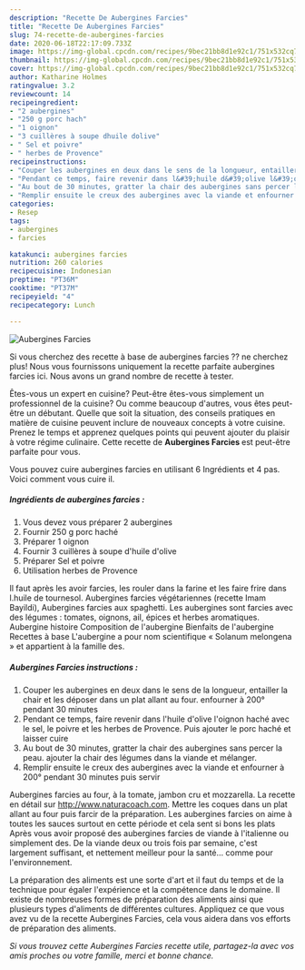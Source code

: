 ```yaml
---
description: "Recette De Aubergines Farcies"
title: "Recette De Aubergines Farcies"
slug: 74-recette-de-aubergines-farcies
date: 2020-06-18T22:17:09.733Z
image: https://img-global.cpcdn.com/recipes/9bec21bb8d1e92c1/751x532cq70/aubergines-farcies-photo-principale-de-la-recette.jpg
thumbnail: https://img-global.cpcdn.com/recipes/9bec21bb8d1e92c1/751x532cq70/aubergines-farcies-photo-principale-de-la-recette.jpg
cover: https://img-global.cpcdn.com/recipes/9bec21bb8d1e92c1/751x532cq70/aubergines-farcies-photo-principale-de-la-recette.jpg
author: Katharine Holmes
ratingvalue: 3.2
reviewcount: 14
recipeingredient:
- "2 aubergines"
- "250 g porc hach"
- "1 oignon"
- "3 cuillères à soupe dhuile dolive"
- " Sel et poivre"
- " herbes de Provence"
recipeinstructions:
- "Couper les aubergines en deux dans le sens de la longueur, entailler la chair et les déposer dans un plat allant au four. enfourner à 200° pendant 30 minutes"
- "Pendant ce temps, faire revenir dans l&#39;huile d&#39;olive l&#39;oignon haché avec le sel, le poivre et les herbes de Provence. Puis ajouter le porc haché et laisser cuire"
- "Au bout de 30 minutes, gratter la chair des aubergines sans percer la peau. ajouter la chair des légumes dans la viande et mélanger."
- "Remplir ensuite le creux des aubergines avec la viande et enfourner à 200° pendant 30 minutes puis servir"
categories:
- Resep
tags:
- aubergines
- farcies

katakunci: aubergines farcies 
nutrition: 260 calories
recipecuisine: Indonesian
preptime: "PT36M"
cooktime: "PT37M"
recipeyield: "4"
recipecategory: Lunch

---
```



![Aubergines Farcies](https://img-global.cpcdn.com/recipes/9bec21bb8d1e92c1/751x532cq70/aubergines-farcies-photo-principale-de-la-recette.jpg)

Si vous cherchez des recette à base de aubergines farcies ?? ne cherchez plus! Nous vous fournissons uniquement la recette parfaite aubergines farcies ici. Nous avons un grand nombre de recette à tester.

Êtes-vous un expert en cuisine? Peut-être êtes-vous simplement un professionnel de la cuisine? Ou comme beaucoup d'autres, vous êtes peut-être un débutant. Quelle que soit la situation, des conseils pratiques en matière de cuisine peuvent inclure de nouveaux concepts à votre cuisine. Prenez le temps et apprenez quelques points qui peuvent ajouter du plaisir à votre régime culinaire. Cette recette de <strong> Aubergines Farcies </strong> est peut-être parfaite pour vous.

<!--inarticleads1-->

Vous pouvez cuire aubergines farcies en utilisant 6 Ingrédients et 4 pas. Voici comment vous cuire il.

##### Ingrédients de aubergines farcies :

1. Vous devez vous préparer 2 aubergines
1. Fournir 250 g porc haché
1. Préparer 1 oignon
1. Fournir 3 cuillères à soupe d&#39;huile d&#39;olive
1. Préparer  Sel et poivre
1. Utilisation  herbes de Provence


Il faut après les avoir farcies, les rouler dans la farine et les faire frire dans l.huile de tournesol. Aubergines farcies végétariennes (recette Imam Bayildi), Aubergines farcies aux spaghetti. Les aubergines sont farcies avec des légumes : tomates, oignons, ail, épices et herbes aromatiques. Aubergine histoire Composition de l&#39;aubergine Bienfaits de l&#39;aubergine Recettes à base L&#39;aubergine a pour nom scientifique « Solanum melongena » et appartient à la famille des. 

<!--inarticleads2-->

##### Aubergines Farcies instructions :

1. Couper les aubergines en deux dans le sens de la longueur, entailler la chair et les déposer dans un plat allant au four. enfourner à 200° pendant 30 minutes
1. Pendant ce temps, faire revenir dans l&#39;huile d&#39;olive l&#39;oignon haché avec le sel, le poivre et les herbes de Provence. Puis ajouter le porc haché et laisser cuire
1. Au bout de 30 minutes, gratter la chair des aubergines sans percer la peau. ajouter la chair des légumes dans la viande et mélanger.
1. Remplir ensuite le creux des aubergines avec la viande et enfourner à 200° pendant 30 minutes puis servir


Aubergines farcies au four, à la tomate, jambon cru et mozzarella. La recette en détail sur http://www.naturacoach.com. Mettre les coques dans un plat allant au four puis farcir de la préparation. Les aubergines farcies on aime à toutes les sauces surtout en cette période et cela sent si bons les plats Après vous avoir proposé des aubergines farcies de viande à l&#39;italienne ou simplement des. De la viande deux ou trois fois par semaine, c&#39;est largement suffisant, et nettement meilleur pour la santé… comme pour l&#39;environnement. 

<!--inarticleads1-->

<p>
La préparation des aliments est une sorte d'art et il faut du temps et de la technique pour égaler l'expérience et la compétence dans le domaine. Il existe de nombreuses formes de préparation des aliments ainsi que plusieurs types d'aliments de différentes cultures. Appliquez ce que vous avez vu de la recette Aubergines Farcies, cela vous aidera dans vos efforts de préparation des aliments.
</p>

<p>
<i>Si vous trouvez cette Aubergines Farcies recette utile, partagez-la avec vos amis proches ou votre famille, merci et bonne chance.</i>
</p>
